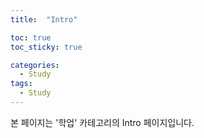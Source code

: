 ```yaml
---
title:  "Intro"

toc: true
toc_sticky: true

categories:
  - Study
tags:
  - Study
---
```


본 페이지는 '학업' 카테고리의 Intro 페이지입니다.
